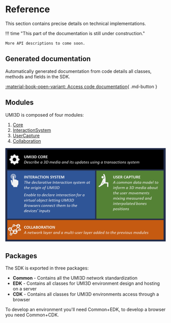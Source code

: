 # Reference

This section contains precise details on technical implementations.

!!! time "This part of the documentation is still under construction."

    More API descriptions to come soon.

## Generated documentation

Automatically generated documentation from code details all classes, methods and fields in the SDK.

[:material-book-open-variant: Access code documentation](https://umi3d.github.io/UMI3D-SDK/index.html){ .md-button }

## Modules

UMI3D is composed of four modules:

1. [Core](./Core)
2. [InteractionSystem](./Interaction-System)
3. [UserCapture](./UserCapture)
4. [Collaboration](./Collaboration)

![image.png](./img/architecture.png)

## Packages

The SDK is exported in three packages:

- **Common** - Contains all the UMI3D network standardization
- **EDK** - Contains all classes for UMI3D environment design and hosting on a server
- **CDK** - Contains all classes for UMI3D environments access through a browser

To develop an environment you'll need Common+EDK, to develop a browser you need Common+CDK.
